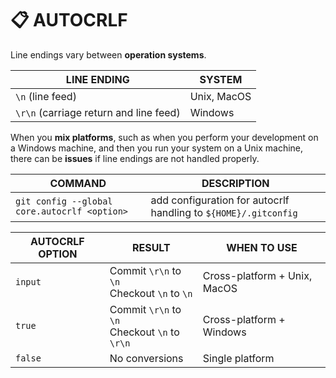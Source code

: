 # 📋 AUTOCRLF

Line endings vary between **operation systems**.

| LINE ENDING                            | SYSTEM      |
| -------------------------------------- | ----------- |
| `\n` (line feed)                       | Unix, MacOS |
| `\r\n` (carriage return and line feed) | Windows     |

When you **mix platforms**, such as when you perform your development on a Windows machine, and then you run your system on a Unix machine, there can be **issues** if line endings are not handled properly.

| COMMAND                                      | DESCRIPTION                                                     |
| -------------------------------------------- | --------------------------------------------------------------- |
| `git config --global core.autocrlf <option>` | add configuration for autocrlf handling to `${HOME}/.gitconfig` |

| AUTOCRLF OPTION | RESULT                                            | WHEN TO USE                  |
| --------------- | ------------------------------------------------- | ---------------------------- |
| `input`         | Commit `\r\n` to `\n`<br/>Checkout `\n` to `\n`   | Cross-platform + Unix, MacOS |
| `true`          | Commit `\r\n` to `\n`<br/>Checkout `\n` to `\r\n` | Cross-platform + Windows     |
| `false`         | No conversions                                    | Single platform              |